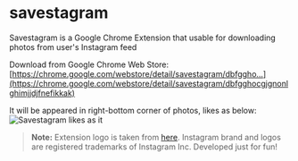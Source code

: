 # savestagram
Savestagram is a Google Chrome Extension that usable for downloading photos from user's Instagram feed

Download from Google Chrome Web Store:
[https://chrome.google.com/webstore/detail/savestagram/dbfggho...](https://chrome.google.com/webstore/detail/savestagram/dbfgghocgjgnonlghimjjdjfnefikkak)

It will be appeared in right-bottom corner of photos, likes as below:
![Savestagram likes as it](https://raw.githubusercontent.com/okanvurdu/savestagram/master/screenshot.png)

> **Note:** Extension logo is taken from [here](https://www.iconfinder.com/icons/1078774/instagram_logo_media_social_icon#size=128). Instagram brand and logos are registered trademarks of Instagram Inc. Developed just for fun!

